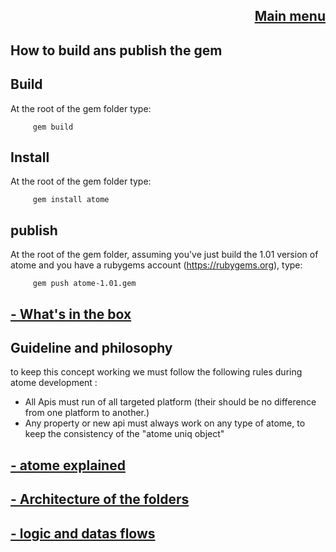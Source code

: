 
<span align="right">

[Main menu](../atome.md)
-
</span>


**How to build ans publish the gem**
-

Build
-

At the root of the gem folder type:

         gem build 

Install 
-

At the root of the gem folder type:

         gem install atome 

publish
-

At the root of the gem folder, assuming you've just build the 1.01 version of atome and you have a rubygems account (https://rubygems.org), type:

         gem push atome-1.01.gem 

**[- What's in the box](./box_content.md)**
-

Guideline and philosophy
-

to keep this concept working we must follow the following rules during atome development :

- All Apis must run of all targeted platform (their should be no difference from one platform to another.)
- Any property or new api must always work on any type of atome, to keep the consistency of the "atome uniq object"


**[- atome explained](./atome_explained.md)**
-

**[- Architecture of the folders](./folder_architecture.md)**
-

**[- logic and datas flows](./datas_flows.md)**
-